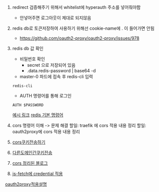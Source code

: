 1. redirect 검증해주기 위해서 whitelist에 hyperauth 주소를 넣어줘야함 
   - 안넣어주면 로그아웃이 제대로 되지않음 
2. redis db로 토큰저장하여 사용하기 위해선 cookie-name에 . 이 들어가면 안됨 
   - https://github.com/oauth2-proxy/oauth2-proxy/issues/978

3. redis db 값 확인 
   - 비밀번호 확인 
     - secret 으로 저장되어 있음 
     - .data.redis-password | base64 -d
   - master-0 파드에 접속 후 redis-cli 입력 
   ```shell
   redis-cli
   ```
   - AUTH 명령어를 통해 로그인 
   ```shell
   AUTH $PASSWORD
   ```
   [예시 링크](https://yongku.tistory.com/entry/Redis-redis-cli%EC%97%90%EC%84%9C-%EB%B9%84%EB%B0%80%EB%B2%88%ED%98%B8-%EC%84%A4%EC%A0%95%ED%95%98%EB%8A%94-%EB%B0%A9%EB%B2%95)
   [redis 기본 명령어](https://littleshark.tistory.com/69)

4. cors 명령어 이해 -> 문제 해결 
할일: traefik 에 cors 적용 내용 정리
할일: oauth2proxy에 cors 적용 내용 정리 
5. [cors쿠키전송하기](https://inpa.tistory.com/entry/AXIOS-📚-CORS-쿠키-전송withCredentials-옵션)
5. [다른도메인간쿠키전송](https://velog.io/@wiostz98kr/다른-도메인간-쿠키-전송하기)
5. [cors 정리된 블로그](https://evan-moon.github.io/2020/05/21/about-cors/)
6. [js-fetch에 credential 적용](https://developer.mozilla.org/en-US/docs/Web/API/Fetch_API/Using_Fetch)

[oauth2proxy적용설명](https://developer.okta.com/blog/2022/07/14/add-auth-to-any-app-with-oauth2-proxy)